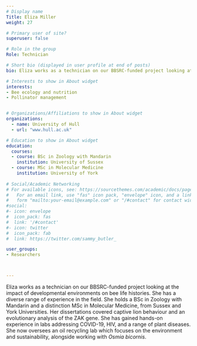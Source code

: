 ```yaml
---
# Display name
Title: Eliza Miller
weight: 27

# Primary user of site?
superuser: false

# Role in the group
Role: Technician

# Short bio (displayed in user profile at end of posts)
bio: Eliza works as a technician on our BBSRC-funded project looking at the impact of developmental environments on bee life histories.

# Interests to show in About widget
interests:
- Bee ecology and nutrition
- Pollinator management


# Organizations/Affiliations to show in About widget
organizations:
  - name: University of Hull
  - url: "www.hull.ac.uk"

# Education to show in About widget
education:
  courses: 
  - course: BSc in Zoology with Mandarin
    institution: University of Sussex
  - course: MSc in Molecular Medicine
    institution: University of York  
 
# Social/Academic Networking
# For available icons, see: https://sourcethemes.com/academic/docs/page-builder/#icons
#   For an email link, use "fas" icon pack, "envelope" icon, and a link in the
#   form "mailto:your-email@example.com" or "/#contact" for contact widget.
#social:
#- icon: envelope
#  icon_pack: fas
#  link: '/#contact'
#- icon: twitter
#  icon_pack: fab
#  link: https://twitter.com/sammy_butler_

user_groups:
- Researchers



---
```

Eliza works as a technician on our BBSRC-funded project looking at the impact of developmental environments on bee life histories. She has a diverse range of experience in the field. She holds a BSc in Zoology with Mandarin and a distinction MSc in Molecular Medicine, from Sussex and York Universities. Her dissertations covered captive lion behaviour and an evolutionary analysis of the ZAK gene. She has gained hands-on experience in labs addressing COVID-19, HIV, and a range of plant diseases. She now oversees an oil recycling lab which focuses on the environment and sustainability, alongside working with _Osmia bicornis_.
 